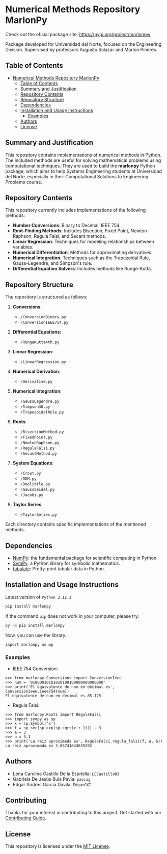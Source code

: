 # Numerical Methods Repository MarlonPy

Check out the oficial package site: https://pypi.org/project/marlonpy/

Package developed for Universidad del Norte, focused on the Engineering Division. Supervised by professors Augusto Salazar and Marlon Piñeres.

## Table of Contents

- [Numerical Methods Repository MarlonPy](#numerical-methods-repository-marlonpy)
  - [Table of Contents](#table-of-contents)
  - [Summary and Justification](#summary-and-justification)
  - [Repository Contents](#repository-contents)
  - [Repository Structure](#repository-structure)
  - [Dependencies](#dependencies)
  - [Installation and Usage Instructions](#installation-and-usage-instructions)
    - [Examples](#examples)
  - [Authors](#authors)
  - [License](#license)

## Summary and Justification
This repository contains implementations of numerical methods in Python. The included methods are useful for solving mathematical problems using computational techniques. They are used to build the **marlonpy** Python package, which aims to help Systems Engineering students at Universidad del Norte, especially in their Computational Solutions to Engineering Problems course.

## Repository Contents

This repository currently includes implementations of the following methods:
- **Number Conversions**: Binary to Decimal, IEEE 754.
- **Root-Finding Methods**: Includes Bisection, Fixed Point, Newton-Raphson, Regula Falsi, and Secant methods.
- **Linear Regression**: Techniques for modeling relationships between variables.
- **Numerical Differentiation**: Methods for approximating derivatives.
- **Numerical Integration**: Techniques such as the Trapezoidal Rule, Gauss-Legendre, and Simpson's rule.
- **Differential Equation Solvers**: Includes methods like Runge-Kutta.
  
## Repository Structure

The repository is structured as follows:

1. **Conversions**:
   - `/ConversionBinary.py`
   - `/ConversionIEEE754.py`
2. **Differential Equations:**
    - `/RungeKutta4th.py`
4. **Linear Regression**:
    - `/LinearRegression.py`
5. **Numerical Derivation**:
    - `/Derivative.py`
6. **Numerical Integration**:
    - `/GaussLegendre.py`
    - `/Simpson38.py`
    - `/TrapezoidalRule.py` 
4. **Roots**:
   - `/BisectionMethod.py`
   - `/FixedPoint.py`
   - `/NewtonRaphson.py`
   - `/RegulaFalsi.py`
   - `/SecantMethod.py`
5. **System Equations**:
   - `/Crout.py`
   - `/DDM.py`
   - `/Doolittle.py`
   - `/GaussSeidel.py`
   - `/Jacobi.py`

6. **Taylor Series**:
   - `/TaylorSeries.py`

Each directory contains specific implementations of the mentioned methods.

## Dependencies

- [NumPy](https://www.numpy.org): the fundamental package for scientific computing in Python.
- [SymPy](https://www.sympy.org/en/index.html): a Python library for symbolic mathematics.
- [tabulate](https://pypi.org/project/tabulate/): Pretty-print tabular data in Python.

## Installation and Usage Instructions

Latest version of `Python 3.12.3`
```bash
pip install marlonpy
```

If the command `pip` does not work in your computer, please try: 
```bash
py -m pip install marlonpy
```

Now, you can use the library.
```bash
import marlonpy as mp
```

### Examples
- IEEE 754 Conversion:
```
>>> from marlonpy.Conversions import ConversionIeee
>>> num = '01000010101010100100000000000000'
>>> print('El equivalente de num en decimal es', ConversionIeee.ieee754(num))
El equivalente de num en decimal es 85.125
```
- Regula Falsi:
```
>>> from marlonpy.Roots import RegulaFalsi
>>> import sympy as sp
>>> x = sp.Symbol('x')
>>> f = sp.sec(sp.exp(sp.sqrt(x + 1))) - 3
>>> a = 3
>>> b = 3.1
>>> print('La raíz aproximada es', RegulaFalsi.regula_falsi(f, a, b))
La raíz aproximada es 3.06741643635292
```
## Authors
- Lena Carolina Castillo De la Espriella: `LCCastillo03`
- Gabriela De Jesús Bula Pavia: `paviag`
- Edgar Andrés Garcia Davila: `EdgarGXI`

## Contributing

Thanks for your interest in contributing to this project.
Get started with our [Contributing Guide][contrib].

## License

This repository is licensed under the [MIT License](LICENSE).

[contrib]: https://github.com/i-core/.github/blob/master/CONTRIBUTING.md

